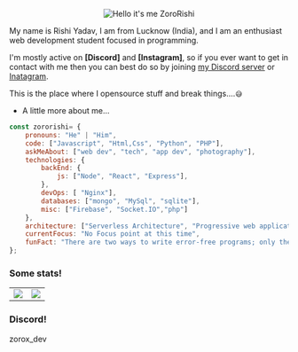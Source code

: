 <p align="center">
<img src="https://readme-typing-svg.demolab.com?font=Poppins&pause=1000&duration=4000&color=130F41&center=true&width=435&repeat=false&lines=%22Hello+there!+%F0%9F%91%8B%F0%9F%8F%BB%22;%22I'm+RishiYadav!%22;%22Welcome+to+my+profile!%22" alt="Hello it's me ZoroRishi" />

My name is Rishi Yadav, I am from Lucknow (India), and I am an enthusiast web development  student focused in programming.

I'm mostly active on **[Discord]** and **[Instagram]**, so if you ever want to get in
contact with me then you can best do so by joining [my Discord server](https://dsc.gg/zorotech) or
[Inatagram](https://instagram.com/https.rishixd).

This is the place where I opensource stuff and break things....`😅`

- A little more about me...
```javascript
const zororishi= {
    pronouns: "He" | "Him",
    code: ["Javascript", "Html,Css", "Python", "PHP"],
    askMeAbout: ["web dev", "tech", "app dev", "photography"],
    technologies: {
        backEnd: {
            js: ["Node", "React", "Express"],
        },
        devOps: [ "Nginx"],
        databases: ["mongo", "MySql", "sqlite"],
        misc: ["Firebase", "Socket.IO","php"]
    },
    architecture: ["Serverless Architecture", "Progressive web applications", "Single page applications"],
    currentFocus: "No Focus point at this time",
    funFact: "There are two ways to write error-free programs; only the third one works"
};
```

### Some stats!
<table>
  <tr>
    <td align="center" style="padding=0;width=50%;">
      <img align="center" style="padding=0;" src="https://github-readme-stats.vercel.app/api?username=zororishi&include_all_commits=true&count_private=true&show_icons=true&line_height=20&title_color=7A7ADB&icon_color=2234AE&text_color=D3D3D3&bg_color=0,000000,130F40" />
    </td>
    <td align="center" style="padding=0;width=50%;">
      <img align="center" style="padding=0;" src="https://github-readme-stats.vercel.app/api/top-langs?username=zororishi&show_icons=true&locale=en&layout=compact&line_height=20&title_color=7A7ADB&icon_color=2234AE&text_color=D3D3D3&bg_color=0,000000,130F40" />
    </td>
  </tr>
</table>

### Discord!
zorox_dev  
